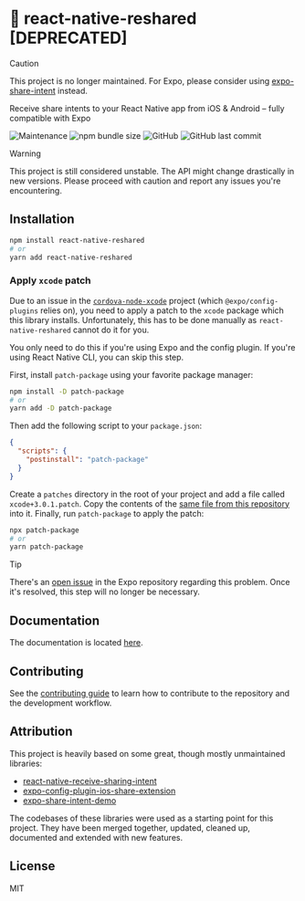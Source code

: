 # 📡 react-native-reshared [DEPRECATED]

> [!CAUTION]
> This project is no longer maintained. For Expo, please consider using [expo-share-intent](https://github.com/achorein/expo-share-intent) instead.

Receive share intents to your React Native app from iOS & Android – fully compatible with Expo

![Maintenance](https://img.shields.io/maintenance/no/2024) ![npm bundle size](https://img.shields.io/bundlephobia/min/react-native-reshared?style=flat-square) ![GitHub](https://img.shields.io/github/license/kuatsu/react-native-reshared?style=flat-square) ![GitHub last commit](https://img.shields.io/github/last-commit/kuatsu/react-native-reshared?style=flat-square)

> [!WARNING]
> This project is still considered unstable. The API might change drastically in new versions. Please proceed with caution and report any issues you're encountering.

## Installation

```sh
npm install react-native-reshared
# or
yarn add react-native-reshared
```

### Apply `xcode` patch

Due to an issue in the [`cordova-node-xcode`](https://npmjs.com/package/xcode) project (which `@expo/config-plugins` relies on), you need to apply a patch to the `xcode` package which this library installs. Unfortunately, this has to be done manually as `react-native-reshared` cannot do it for you.

You only need to do this if you're using Expo and the config plugin. If you're using React Native CLI, you can skip this step.

First, install `patch-package` using your favorite package manager:

```sh
npm install -D patch-package
# or
yarn add -D patch-package
```

Then add the following script to your `package.json`:

```json
{
  "scripts": {
    "postinstall": "patch-package"
  }
}
```

Create a `patches` directory in the root of your project and add a file called `xcode+3.0.1.patch`. Copy the contents of the [same file from this repository](https://github.com/Kuatsu/react-native-reshared/blob/main/patches/xcode%2B3.0.1.patch) into it. Finally, run `patch-package` to apply the patch:

```sh
npx patch-package
# or
yarn patch-package
```

> [!TIP]
> There's an [open issue](https://github.com/expo/expo-cli/issues/4293) in the Expo repository regarding this problem. Once it's resolved, this step will no longer be necessary.

## Documentation

The documentation is located [here](https://react-native-reshared.vercel.app/docs/intro).

## Contributing

See the [contributing guide](CONTRIBUTING.md) to learn how to contribute to the repository and the development workflow.

## Attribution

This project is heavily based on some great, though mostly unmaintained libraries:

- [react-native-receive-sharing-intent](https://github.com/ajith-ab/react-native-receive-sharing-intent)
- [expo-config-plugin-ios-share-extension](https://github.com/timedtext/expo-config-plugin-ios-share-extension)
- [expo-share-intent-demo](https://github.com/achorein/expo-share-intent-demo)

The codebases of these libraries were used as a starting point for this project. They have been merged together, updated, cleaned up, documented and extended with new features.

## License

MIT
